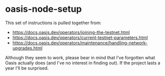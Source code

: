 # oasis-node-setup

This set of instructions is pulled together from:
* https://docs.oasis.dev/operators/joining-the-testnet.html
* https://docs.oasis.dev/operators/current-testnet-parameters.html
* https://docs.oasis.dev/operators/maintenance/handling-network-upgrades.html

Although they seem to work, please bear in mind that I've forgotten what Oasis actually does (and I've no interest in finding out). If the project lasts a year I'll be surprised.
